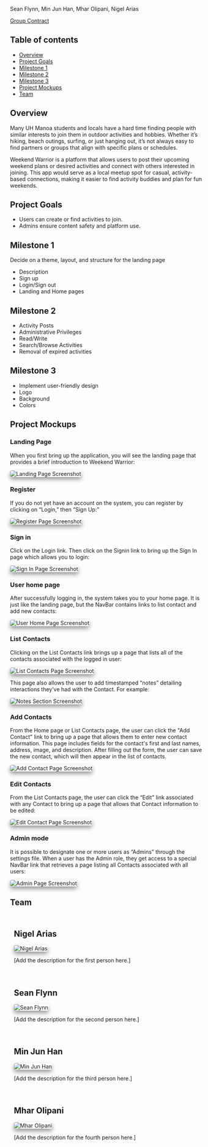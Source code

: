 Sean Flynn, Min Jun Han, Mhar Olipani, Nigel Arias

[Group Contract](https://docs.google.com/document/d/11WCz0wKi_EQwpVjwTQwwox7MkSHgHivBXGg_-en4Drg/edit?tab=t.0)


## Table of contents

- [Overview](#overview)
- [Project Goals](#project-goals)
- [Milestone 1](#milestone-1)
- [Milestone 2](#milestone-2)
- [Milestone 3](#milestone-3)
- [Project Mockups](#project-mockups)
- [Team](#team)


## Overview
Many UH Manoa students and locals have a hard time finding people with similar interests to join them in outdoor activities and hobbies. Whether it’s hiking, beach outings, surfing, or just hanging out, it’s not always easy to find partners or groups that align with specific plans or schedules.

Weekend Warrior is a platform that allows users to post their upcoming weekend plans or desired activities and connect with others interested in joining. This app would serve as a local meetup spot for casual, activity-based connections, making it easier to find activity buddies and plan for fun weekends.

## Project Goals

- Users can create or find activities to join.
- Admins ensure content safety and platform use.

## Milestone 1

Decide on a theme, layout, and structure for the landing page

- Description
- Sign up
- Login/Sign out
- Landing and Home pages

## Milestone 2

- Activity Posts
- Administrative Privileges
- Read/Write
- Search/Browse Activities
- Removal of expired activities

## Milestone 3

- Implement user-friendly design
- Logo
- Background
- Colors


## Project Mockups

### Landing Page

When you first bring up the application, you will see the landing page that provides a brief introduction to Weekend Warrior:

<img src="doc/landing.png" style="box-shadow: 0px 6px 12px rgba(0, 0, 0, 0.4); border-radius: 4px;" alt="Landing Page Screenshot">

### Register
If you do not yet have an account on the system, you can register by clicking on “Login,” then “Sign Up:”

<img src="doc/signup.png" style="box-shadow: 0px 6px 12px rgba(0, 0, 0, 0.4); border-radius: 4px;" alt="Register Page Screenshot">

### Sign in
Click on the Login link. Then click on the Signin link to bring up the Sign In page which allows you to login:

<img src="doc/signin.png" style="box-shadow: 0px 6px 12px rgba(0, 0, 0, 0.4); border-radius: 4px;" alt="Sign In Page Screenshot">

### User home page
After successfully logging in, the system takes you to your home page. It is just like the landing page, but the NavBar contains links to list contact and add new contacts:

<img src="doc/userpage.png" style="box-shadow: 0px 6px 12px rgba(0, 0, 0, 0.4); border-radius: 4px;" alt="User Home Page Screenshot">

### List Contacts
Clicking on the List Contacts link brings up a page that lists all of the contacts associated with the logged in user:

<img src="doc/contacts.png" style="box-shadow: 0px 6px 12px rgba(0, 0, 0, 0.4); border-radius: 4px;" alt="List Contacts Page Screenshot">

This page also allows the user to add timestamped “notes” detailing interactions they’ve had with the Contact. For example:

<img src="doc/note.png" style="box-shadow: 0px 6px 12px rgba(0, 0, 0, 0.4); border-radius: 4px;" alt="Notes Section Screenshot">

### Add Contacts
From the Home page or List Contacts page, the user can click the "Add Contact" link to bring up a page that allows them to enter new contact information. This page includes fields for the contact's first and last names, address, image, and description. After filling out the form, the user can save the new contact, which will then appear in the list of contacts.

<img src="doc/add.png" style="box-shadow: 0px 6px 12px rgba(0, 0, 0, 0.4); border-radius: 4px;" alt="Add Contact Page Screenshot">

### Edit Contacts
From the List Contacts page, the user can click the “Edit” link associated with any Contact to bring up a page that allows that Contact information to be edited:

<img src="doc/edit.png" style="box-shadow: 0px 6px 12px rgba(0, 0, 0, 0.4); border-radius: 4px;" alt="Edit Contact Page Screenshot">

### Admin mode
It is possible to designate one or more users as “Admins” through the settings file. When a user has the Admin role, they get access to a special NavBar link that retrieves a page listing all Contacts associated with all users:

<img src="doc/admin.png" style="box-shadow: 0px 6px 12px rgba(0, 0, 0, 0.4); border-radius: 4px;" alt="Admin Page Screenshot">

## Team

<div style="display: flex; flex-wrap: wrap; justify-content: space-between;">

  <!-- First Person -->
  <div style="flex: 1; padding: 10px; min-width: 250px;">
    <h2>Nigel Arias</h2>
    <img src="./public/NigelAriasHeadShot.jpeg" alt="Nigel Arias" style="max-width: 100%; height: auto; box-shadow: 0px 6px 12px rgba(0, 0, 0, 0.4); border-radius: 4px;">
    <p>
      [Add the description for the first person here.]
    </p>
  </div>

  <!-- Second Person -->
  <div style="flex: 1; padding: 10px; min-width: 250px;">
    <h2>Sean Flynn</h2>
    <img src="./public/SeanFlynnHeadShot.jpeg" alt="Sean Flynn" style="max-width: 100%; height: auto; box-shadow: 0px 6px 12px rgba(0, 0, 0, 0.4); border-radius: 4px;">
    <p>
      [Add the description for the second person here.]
    </p>
  </div>

  <!-- Third Person -->
  <div style="flex: 1; padding: 10px; min-width: 250px;">
    <h2>Min Jun Han</h2>
     <img src="./public/MinJunHanHeadShot.jpeg" alt="Min Jun Han" style="max-width: 100%; height: auto; box-shadow: 0px 6px 12px rgba(0, 0, 0, 0.4); border-radius: 4px;">
    <p>
      [Add the description for the third person here.]
    </p>
  </div>

  <!-- Fourth Person -->
  <div style="flex: 1; padding: 10px; min-width: 250px;">
    <h2>Mhar Olipani</h2>
     <img src="./public/MharOlipaniHeadShot.jpeg" alt="Mhar Olipani" style="max-width: 100%; height: auto; box-shadow: 0px 6px 12px rgba(0, 0, 0, 0.4); border-radius: 4px;">
    <p>
      [Add the description for the fourth person here.]
    </p>
  </div>

</div>
